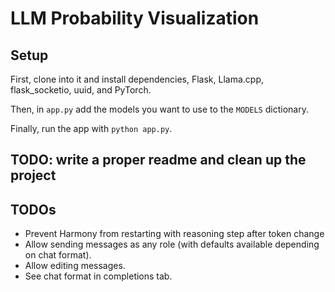 # LLM Probability Visualization

## Setup

First, clone into it and install dependencies, Flask, Llama.cpp, flask_socketio, uuid, and PyTorch.

Then, in `app.py` add the models you want to use to the `MODELS` dictionary.

Finally, run the app with `python app.py`.

## TODO: write a proper readme and clean up the project

## TODOs

- Prevent Harmony from restarting with reasoning step after token change
- Allow sending messages as any role (with defaults available depending on chat format).
- Allow editing messages.
- See chat format in completions tab.
